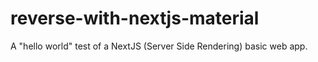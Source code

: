 # reverse-with-nextjs-material
A "hello world" test of a NextJS (Server Side Rendering) basic web app.




